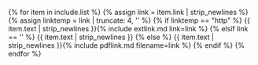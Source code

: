 {% for item in include.list %}
{% assign link = item.link | strip_newlines %}
{% assign linktemp = link | truncate: 4, '' %}
{% if linktemp == "http" %}
{{ item.text | strip_newlines }}{% include extlink.md link=link %}
{% elsif link == '' %}
{{ item.text | strip_newlines }}
{% else %}
{{ item.text | strip_newlines }}{% include pdflink.md filename=link %}
{% endif %}
{% endfor %}

